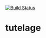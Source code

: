 [![Build Status](https://dev.azure.com/manojrana0233/Sample/_apis/build/status/manojranak1.tutelage?branchName=master)](https://dev.azure.com/manojrana0233/Sample/_build/latest?definitionId=1&branchName=master)

# tutelage
